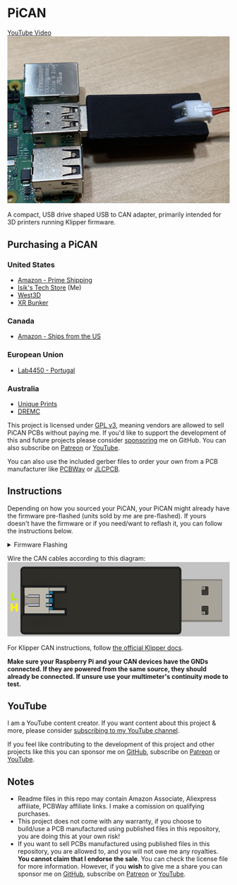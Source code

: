 # PiCAN
[YouTube Video](https://youtu.be/SH-faxCCbi8)
![PCB](./Images/PCB.jpg)

A compact, USB drive shaped USB to CAN adapter, primarily intended for 3D printers running Klipper firmware.

## Purchasing a PiCAN
### United States
- [Amazon - Prime Shipping](https://www.amazon.com/Isiks-Tech-PiCAN-Adapter-Printers/dp/B0CGLC87S5?maas=maas_adg_67FD4409E83516E2C5BBA977580D0B6B_afap_abs&ref_=aa_maas&tag=maas)
- [Isik's Tech Store](https://store.isiks.tech/products/pican-usb-to-can-bus-adapter) (Me)
- [West3D](https://west3d.com/products/pican-a-tiny-usb-to-can-bus-adapter-by-isikstech)
- [XR Bunker](https://xrbunker.works/products/pican-by-xbst_isik)
### Canada
- [Amazon - Ships from the US](https://www.amazon.ca/dp/B0CGLC87S5)
### European Union
- [Lab4450 - Portugal](https://lab4450.com/product/pican-usb-to-can-adapter/)
### Australia
- [Unique Prints](https://uniqueprints.shop/shop/electronics-electrical/pcb/pican-usb-to-can-adaptor-for-klipper/)
- [DREMC](https://store.dremc.com.au/products/pican-usb-to-can-bus-adapter)

This project is licensed under [GPL v3](./LICENSE), meaning vendors are allowed to sell PiCAN PCBs without paying me. If you'd like to support the development of this and future projects please consider [sponsoring](https://github.com/sponsors/xbst) me on GitHub. You can also subscribe on [Patreon](https://l.isiks.tech/patreon) or [YouTube](https://l.isiks.tech/member).

You can also use the included gerber files to order your own from a PCB manufacturer like [PCBWay](https://www.pcbway.com/setinvite.aspx?inviteid=374841) or [JLCPCB](https://jlcpcb.com/).
<br>

## Instructions
Depending on how you sourced your PiCAN, your PiCAN might already have the firmware pre-flashed (units sold by me are pre-flashed). If yours doesn't have the firmware or if you need/want to reflash it, you can follow the instructions below. 
<details>
  <summary>Firmware Flashing</summary>

1. Download the [firmware](https://github.com/bigtreetech/U2C/blob/master/firmware/U2C_V1_STM32F072.bin).
2. Connect the PiCAN to your PC while holding down the BOOT button on the PiCAN.
3. Download and install [STM32Cube Programmer](https://www.st.com/en/development-tools/stm32cubeprog.html). (Do not download the latest version, it is buggy)
4. Select `USB` on the selecor in top right of the program (below `Not connected`). Click the refresh button next to the port selector. Select `USB1` and click connect.
5. Click `+` next to `Device Memory`, and select `Open File`. Select the downloaded firmware file. Click `Download`. Firmware will be flashed.
</details>

Wire the CAN cables according to this diagram:
![Wiring](./Images/Wiring.png)

For Klipper CAN instructions, follow [the official Klipper docs](https://www.klipper3d.org/CANBUS.html).

**Make sure your Raspberry Pi and your CAN devices have the GNDs connected. If they are powered from the same source, they should already be connected. If unsure use your multimeter's continuity mode to test.**

## YouTube

I am a YouTube content creator. If you want content about this project & more, please consider [subscribing to my YouTube channel](https://www.youtube.com/channel/UClAWYmCkHjsbaX9Wz1df2mg).
<br>

If you feel like contributing to the development of this project and other projects like this you can sponsor me on [GitHub](https://github.com/sponsors/xbst), subscribe on [Patreon](https://l.isiks.tech/patreon) or [YouTube](https://l.isiks.tech/member).

## Notes
- Readme files in this repo may contain Amazon Associate, Aliexpress affiliate, PCBWay affiliate links. I make a comission on qualifying purchases.
- This project does not come with any warranty, if you choose to build/use a PCB manufactured using published files in this repository, you are doing this at your own risk!
- If you want to sell PCBs manufactured using published files in this repository, you are allowed to, and you will not owe me any royalties. **You cannot claim that I endorse the sale**. You can check the license file for more information. However, if you **wish** to give me a share you can sponsor me on [GitHub](https://github.com/sponsors/xbst), subscribe on [Patreon](https://l.isiks.tech/patreon) or [YouTube](https://l.isiks.tech/member).
